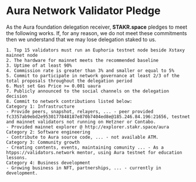 # Aura Network Validator Pledge

As the Aura foundation delegation receiver, **STAKR.space** pledges to meet the following works. If, for any reason, we do not meet these commitments then we understand that we may lose delegation staked to us.

    1. Top 15 validators must run an Euphoria testnet node beside Xstaxy mainnet node
    2. The hardware for mainnet meets the recommended baseline    
    3. Uptime of at least 90%
    4. Commission rate is greater than 3% and smaller or equal to 5%
    5. Commit to participate in network governance at least 2/3 of the total proposals throughout the delegation period
    6. Must set Gas Price >= 0.001 uaura
    7. Publicly announced to the social channels on the delegation decision
    8. Commit to network contributions listed below: 
    Category 1: Infrastructure
    - Provide peers, snapshot, relayers, ... - peer provided fc3357ab9ebd2e9530177848187e870b7404ed8e@185.246.84.196:21656, testnet and mainnet validators not running on Hetzner or Contabo.
    - Provided mainnet explorer @ http://explorer.stakr.space/aura
    Category 2: Software engineering
    - Contribute to Aura source code, ... - not available ATM.
    Category 3: Community growth
    - Creating contents, events, maintaining comunity ... - As a htpps://validators.network mentor, using Aura testnet for education lessons.
    Category 4: Business development
    - Growing business in NFT, partnerships, ... - currently in development.
